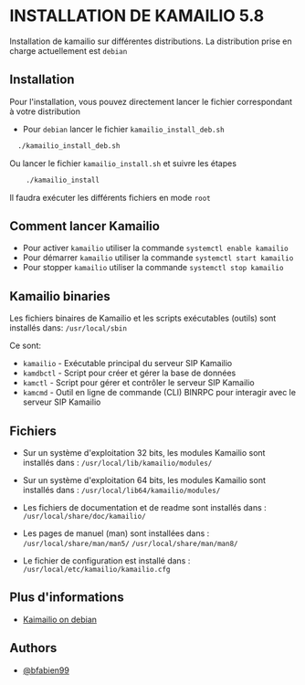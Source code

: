 
# INSTALLATION DE KAMAILIO 5.8
Installation de kamailio sur différentes distributions.
La distribution prise en charge actuellement est ```debian```

## Installation
Pour l'installation, vous pouvez directement lancer le fichier correspondant à votre distribution
- Pour ```debian``` lancer le fichier ```kamailio_install_deb.sh```

```bash
  ./kamailio_install_deb.sh
```
Ou lancer le fichier ```kamailio_install.sh``` et suivre les étapes 
```bash
    ./kamailio_install
```
Il faudra exécuter les différents fichiers en mode ```root```

## Comment lancer Kamailio
- Pour activer ```kamailio``` utiliser la commande
```systemctl enable kamailio```
- Pour démarrer ```kamailio``` utiliser la commande
```systemctl start kamailio```
- Pour stopper ```kamailio``` utiliser la commande
```systemctl stop kamailio```


## Kamailio binaries
Les fichiers binaires de Kamailio et les scripts exécutables (outils) sont installés dans:
```/usr/local/sbin```

Ce sont:
- ```kamailio``` - Exécutable principal du serveur SIP Kamailio
- ```kamdbctl``` - Script pour créer et gérer la base de données
- ```kamctl``` - Script pour gérer et contrôler le serveur SIP Kamailio
- ```kamcmd``` - Outil en ligne de commande (CLI) BINRPC pour interagir avec le serveur SIP Kamailio

## Fichiers
- Sur un système d'exploitation 32 bits, les modules Kamailio sont installés dans :
```/usr/local/lib/kamailio/modules/```

- Sur un système d'exploitation 64 bits, les modules Kamailio sont installés dans :
```/usr/local/lib64/kamailio/modules/```

- Les fichiers de documentation et de readme sont installés dans :
```/usr/local/share/doc/kamailio/```

- Les pages de manuel (man) sont installées dans :
```/usr/local/share/man/man5/```
```/usr/local/share/man/man8/```

- Le fichier de configuration est installé dans :
```/usr/local/etc/kamailio/kamailio.cfg```

## Plus d'informations
- [Kaimailio on debian](https://kamailio.org/docs/tutorials/devel/kamailio-install-guide-deb/)

## Authors
- [@bfabien99](https://www.github.com/bfabien99)